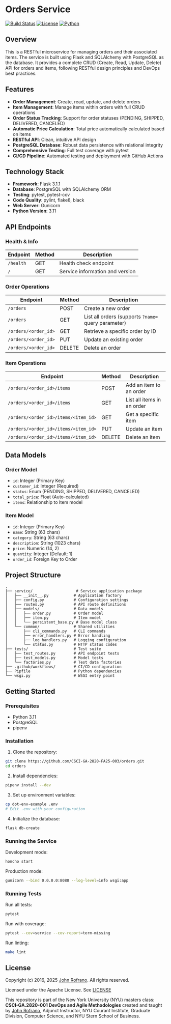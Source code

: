 # Orders Service

[![Build Status](https://github.com/CSCI-GA-2820-FA25-003/orders/actions/workflows/workflow.yml/badge.svg)](https://github.com/CSCI-GA-2820-FA25-003/orders/actions)
[![License](https://img.shields.io/badge/License-Apache_2.0-blue.svg)](https://opensource.org/licenses/Apache-2.0)
[![Python](https://img.shields.io/badge/Language-Python-blue.svg)](https://python.org/)

## Overview

This is a RESTful microservice for managing orders and their associated items. The service is built using Flask and SQLAlchemy with PostgreSQL as the database. It provides a complete CRUD (Create, Read, Update, Delete) API for orders and items, following RESTful design principles and DevOps best practices.

## Features

- **Order Management**: Create, read, update, and delete orders
- **Item Management**: Manage items within orders with full CRUD operations
- **Order Status Tracking**: Support for order statuses (PENDING, SHIPPED, DELIVERED, CANCELED)
- **Automatic Price Calculation**: Total price automatically calculated based on items
- **RESTful API**: Clean, intuitive API design
- **PostgreSQL Database**: Robust data persistence with relational integrity
- **Comprehensive Testing**: Full test coverage with pytest
- **CI/CD Pipeline**: Automated testing and deployment with GitHub Actions

## Technology Stack

- **Framework**: Flask 3.1.1
- **Database**: PostgreSQL with SQLAlchemy ORM
- **Testing**: pytest, pytest-cov
- **Code Quality**: pylint, flake8, black
- **Web Server**: Gunicorn
- **Python Version**: 3.11

## API Endpoints

### Health & Info

| Endpoint  | Method | Description                     |
| --------- | ------ | ------------------------------- |
| `/health` | GET    | Health check endpoint           |
| `/`       | GET    | Service information and version |

### Order Operations

| Endpoint             | Method | Description                                         |
| -------------------- | ------ | --------------------------------------------------- |
| `/orders`            | POST   | Create a new order                                  |
| `/orders`            | GET    | List all orders (supports `?name=` query parameter) |
| `/orders/<order_id>` | GET    | Retrieve a specific order by ID                     |
| `/orders/<order_id>` | PUT    | Update an existing order                            |
| `/orders/<order_id>` | DELETE | Delete an order                                     |

### Item Operations

| Endpoint                             | Method | Description                |
| ------------------------------------ | ------ | -------------------------- |
| `/orders/<order_id>/items`           | POST   | Add an item to an order    |
| `/orders/<order_id>/items`           | GET    | List all items in an order |
| `/orders/<order_id>/items/<item_id>` | GET    | Get a specific item        |
| `/orders/<order_id>/items/<item_id>` | PUT    | Update an item             |
| `/orders/<order_id>/items/<item_id>` | DELETE | Delete an item             |

## Data Models

### Order Model

- `id`: Integer (Primary Key)
- `customer_id`: Integer (Required)
- `status`: Enum (PENDING, SHIPPED, DELIVERED, CANCELED)
- `total_price`: Float (Auto-calculated)
- `items`: Relationship to Item model

### Item Model

- `id`: Integer (Primary Key)
- `name`: String (63 chars)
- `category`: String (63 chars)
- `description`: String (1023 chars)
- `price`: Numeric (14, 2)
- `quantity`: Integer (Default: 1)
- `order_id`: Foreign Key to Order

## Project Structure

```text
.
├── service/                   # Service application package
│   ├── __init__.py           # Application factory
│   ├── config.py             # Configuration settings
│   ├── routes.py             # API route definitions
│   ├── models/               # Data models
│   │   ├── order.py          # Order model
│   │   ├── item.py           # Item model
│   │   └── persistent_base.py # Base model class
│   └── common/               # Shared utilities
│       ├── cli_commands.py   # CLI commands
│       ├── error_handlers.py # Error handling
│       ├── log_handlers.py   # Logging configuration
│       └── status.py         # HTTP status codes
├── tests/                    # Test suite
│   ├── test_routes.py        # API endpoint tests
│   ├── test_models.py        # Model tests
│   └── factories.py          # Test data factories
├── .github/workflows/        # CI/CD configuration
├── Pipfile                   # Python dependencies
└── wsgi.py                   # WSGI entry point
```

## Getting Started

### Prerequisites

- Python 3.11
- PostgreSQL
- pipenv

### Installation

1. Clone the repository:

```bash
git clone https://github.com/CSCI-GA-2820-FA25-003/orders.git
cd orders
```

2. Install dependencies:

```bash
pipenv install --dev
```

3. Set up environment variables:

```bash
cp dot-env-example .env
# Edit .env with your configuration
```

4. Initialize the database:

```bash
flask db-create
```

### Running the Service

Development mode:

```bash
honcho start
```

Production mode:

```bash
gunicorn --bind 0.0.0.0:8080 --log-level=info wsgi:app
```

### Running Tests

Run all tests:

```bash
pytest
```

Run with coverage:

```bash
pytest --cov=service --cov-report=term-missing
```

Run linting:

```bash
make lint
```

## License

Copyright (c) 2016, 2025 [John Rofrano](https://www.linkedin.com/in/JohnRofrano/). All rights reserved.

Licensed under the Apache License. See [LICENSE](LICENSE)

This repository is part of the New York University (NYU) masters class: **CSCI-GA.2820-001 DevOps and Agile Methodologies** created and taught by [John Rofrano](https://cs.nyu.edu/~rofrano/), Adjunct Instructor, NYU Courant Institute, Graduate Division, Computer Science, and NYU Stern School of Business.
